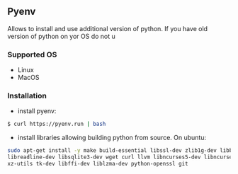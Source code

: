 ## Pyenv
Allows to install and use additional version of python.
If you have old version of python on yor OS do not u

### Supported OS
* Linux
* MacOS

### Installation
* install pyenv:
```bash
$ curl https://pyenv.run | bash
```
* install libraries allowing building python from source. On ubuntu:
```bash
sudo apt-get install -y make build-essential libssl-dev zlib1g-dev libbz2-dev \
libreadline-dev libsqlite3-dev wget curl llvm libncurses5-dev libncursesw5-dev \
xz-utils tk-dev libffi-dev liblzma-dev python-openssl git
``` 


<!--stackedit_data:
eyJoaXN0b3J5IjpbMTQzNTI0NzkwNywtMTQzNDE0NTU4MF19
-->